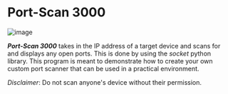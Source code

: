 # Port-Scan 3000
![image](https://user-images.githubusercontent.com/91490989/168710167-ea718ccc-eb9b-4d61-939e-71ef4371609f.png)

***Port-Scan 3000*** takes in the IP address of a target device and scans for and displays any open ports. This is done by using the _socket_ python library. This program is meant to demonstrate how to create your own custom port scanner that can be used in a practical environment.

*Disclaimer*: Do not scan anyone's device without their permission.
